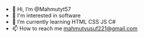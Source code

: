 - 👋 Hi, I’m @Mahmutyt57
- 👀 I'm interested in software
- 🌱 I’m currently learning HTML CSS JS C#
- 📫 How to reach me mahmutyusuf221@gmail.com


<!---
Mahmutyt57/Mahmutyt57 is a ✨ special ✨ repository because its `README.md` (this file) appears on your GitHub profile.
You can click the Preview link to take a look at your changes.
--->
